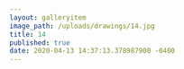 ```yaml
---
layout: galleryitem
image_path: /uploads/drawings/14.jpg
title: 14 
published: true
date: 2020-04-13 14:37:13.378987900 -0400
---
```


